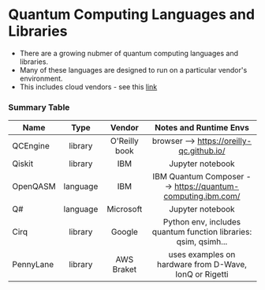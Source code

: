 # Quantum Computing Languages and Libraries

- There are a growing nubmer of quantum computing languages and libraries.    
- Many of these languages are designed to run on a particular vendor's environment.    
- This includes cloud vendors - see this [link](https://github.com/lynnlangit/learning-quantum/blob/main/CLOUD-VENDORS.md)

### Summary Table

| Name   |      Type      |  Vendor | Notes and Runtime Envs |
|----------|:-------------:|:------:|:------:|
| QCEngine |  library | O'Reilly book | browser --> https://oreilly-qc.github.io/ |
| Qiskit |    library  |  IBM | Jupyter notebook |
| OpenQASM | language |    IBM | IBM Quantum Composer --> https://quantum-computing.ibm.com/ |
| Q# | language | Microsoft | Jupyter notebook |
| Cirq | library | Google | Python env, includes quantum function libraries: qsim, qsimh... |
| PennyLane | library | AWS Braket | uses examples on hardware from D-Wave, IonQ or Rigetti | 

